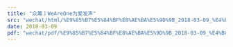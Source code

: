```yaml
---
title: "众筹丨WeAreOne为爱发声"
src: "wechat/html/%E9%85%B7%E5%84%BF%E8%AE%BA%E5%9D%9B_2018-03-09_%E4%BC%97%E7%AD%B9%E4%B8%A8WeAreOne%E4%B8%BA%E7%88%B1%E5%8F%91%E5%A3%B0.html"
date: 2018-03-09
pdf: "wechat/pdf/%E9%85%B7%E5%84%BF%E8%AE%BA%E5%9D%9B_2018-03-09_%E4%BC%97%E7%AD%B9%E4%B8%A8WeAreOne%E4%B8%BA%E7%88%B1%E5%8F%91%E5%A3%B0.pdf"
---
```

